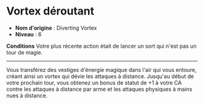 # Vortex déroutant

 * **Nom d'origine** : Diverting Vortex
 * **Niveau** : 6


<p><strong>Conditions</strong> Votre plus récente action était de lancer un sort qui n'est pas un tour de magie.</p>
<hr>
<p>Vous transférez des vestiges d'énergie magique dans l'air qui vous entoure, créant ainsi un vortex qui dévie les attaques à distance. Jusqu'au début de votre prochain tour, vous obtenez un bonus de statut de +1 à votre CA contre les attaques à distance par arme et les attaques physiques à mains nues à distance.</p>